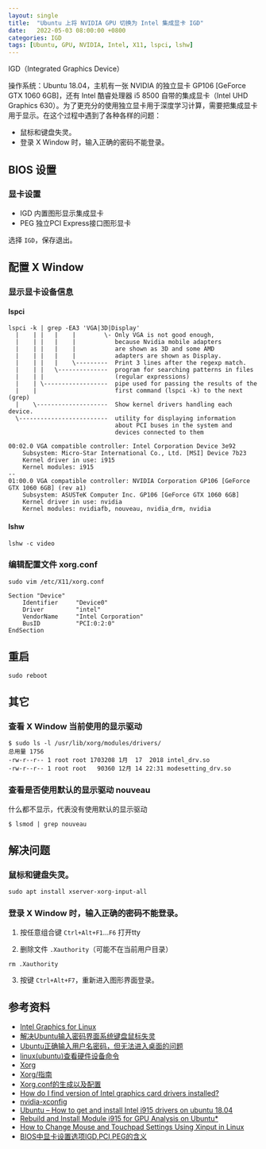 ```yaml
---
layout: single
title:  "Ubuntu 上将 NVIDIA GPU 切换为 Intel 集成显卡 IGD"
date:   2022-05-03 08:00:00 +0800
categories: IGD
tags: [Ubuntu, GPU, NVIDIA, Intel, X11, lspci, lshw]
---
```


IGD（Integrated Graphics Device）

操作系统：Ubuntu 18.04，主机有一张 NVIDIA 的独立显卡 GP106 [GeForce GTX 1060 6GB]，还有 Intel 酷睿处理器 i5 8500 自带的集成显卡（Intel UHD Graphics 630）。为了更充分的使用独立显卡用于深度学习计算，需要把集成显卡用于显示。在这个过程中遇到了各种各样的问题：
* 鼠标和键盘失灵。
* 登录 X Window 时，输入正确的密码不能登录。

## BIOS 设置
### 显卡设置
* IGD 内置图形显示集成显卡
* PEG 独立PCI Express接口图形显卡

选择 ```IGD```，保存退出。

## 配置 X Window
### 显示显卡设备信息
#### lspci
```shell
lspci -k | grep -EA3 'VGA|3D|Display'
  |    | |   |    |        \- Only VGA is not good enough,
  |    | |   |    |           because Nvidia mobile adapters
  |    | |   |    |           are shown as 3D and some AMD
  |    | |   |    |           adapters are shown as Display.
  |    | |   |    \---------  Print 3 lines after the regexp match.
  |    | |   \--------------  program for searching patterns in files
  |    | |                    (regular expressions)
  |    | \------------------  pipe used for passing the results of the
  |    |                      first command (lspci -k) to the next (grep)
  |    \--------------------  Show kernel drivers handling each device.
  \-------------------------  utility for displaying information
                              about PCI buses in the system and 
                              devices connected to them
```

```
00:02.0 VGA compatible controller: Intel Corporation Device 3e92
	Subsystem: Micro-Star International Co., Ltd. [MSI] Device 7b23
	Kernel driver in use: i915
	Kernel modules: i915
--
01:00.0 VGA compatible controller: NVIDIA Corporation GP106 [GeForce GTX 1060 6GB] (rev a1)
	Subsystem: ASUSTeK Computer Inc. GP106 [GeForce GTX 1060 6GB]
	Kernel driver in use: nvidia
	Kernel modules: nvidiafb, nouveau, nvidia_drm, nvidia
```

#### lshw
```shell
lshw -c video
```

### 编辑配置文件 xorg.conf
```shell
sudo vim /etc/X11/xorg.conf
```

```
Section "Device"
    Identifier     "Device0"
    Driver         "intel"
    VendorName     "Intel Corporation"
    BusID          "PCI:0:2:0"
EndSection
```

## 重启
```shell
sudo reboot
```

## 其它
### 查看 X Window 当前使用的显示驱动
```shell
$ sudo ls -l /usr/lib/xorg/modules/drivers/
总用量 1756
-rw-r--r-- 1 root root 1703208 1月  17  2018 intel_drv.so
-rw-r--r-- 1 root root   90360 12月 14 22:31 modesetting_drv.so
```

### 查看是否使用默认的显示驱动 nouveau
什么都不显示，代表没有使用默认的显示驱动
```shell
$ lsmod | grep nouveau
```

## 解决问题
### 鼠标和键盘失灵。
```shell
sudo apt install xserver-xorg-input-all
```

### 登录 X Window 时，输入正确的密码不能登录。
1. 按任意组合键 ```Ctrl+Alt+F1```...```F6``` 打开tty

2. 删除文件 ```.Xauthority```（可能不在当前用户目录）
```shell
rm .Xauthority
```

3. 按键 ```Ctrl+Alt+F7```，重新进入图形界面登录。

## 参考资料
* [Intel Graphics for Linux](https://01.org/linuxgraphics)
* [解决Ubuntu输入密码界面系统键盘鼠标失灵](https://blog.csdn.net/To_be_little/article/details/124509655)
* [Ubuntu正确输入用户名密码，但无法进入桌面的问题](https://www.jianshu.com/p/ebf44c9db85e)
* [linux(ubuntu)查看硬件设备命令](https://blog.csdn.net/jiangph1001/article/details/80090564)
* [Xorg](https://wiki.archlinux.org/title/Xorg)
* [Xorg/指南](https://wiki.gentoo.org/wiki/Xorg/Guide/zh-cn)
* [Xorg.conf的生成以及配置](https://blog.csdn.net/zhang19900822/article/details/21973521)
* [How do I find version of Intel graphics card drivers installed?](https://askubuntu.com/questions/1163390/how-do-i-find-version-of-intel-graphics-card-drivers-installed)
* [nvidia-xconfig](https://manpages.ubuntu.com/manpages/bionic/man1/alt-nvidia-384-xconfig.1.html)
* [Ubuntu – How to get and install Intel i915 drivers on ubuntu 18.04](https://itectec.com/ubuntu/ubuntu-how-to-get-and-install-intel-i915-drivers-on-ubuntu-18-04/)
* [Rebuild and Install Module i915 for GPU Analysis on Ubuntu*](https://www.intel.com/content/www/us/en/develop/documentation/vtune-help/top/installation/set-up-system-for-gpu-analysis/rebuild-and-install-i915-module-ubuntu.html)
* [How to Change Mouse and Touchpad Settings Using Xinput in Linux](https://linuxhint.com/change_mouse_touchpad_settings_xinput_linux/)
* [BIOS中显卡设置选项IGD,PCI,PEG的含义](https://iknow.lenovo.com.cn/detail/dc_091427.html)
